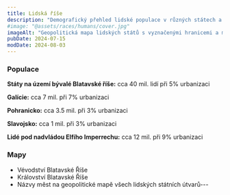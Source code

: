 ```yaml
---
title: Lidská říše
description: "Demografický přehled lidské populace v různých státech a regionech včetně údajů o urbanizaci"
#image: "@assets/races/humans/cover.jpg"
imageAlt: "Geopolitická mapa lidských států s vyznačenými hranicemi a městy"
pubDate: 2024-07-15
modDate: 2024-08-03
---
```

### Populace

**Státy na území bývalé Blatavské říše:** cca 40 mil. lidí při 5% urbanizaci

**Galície:** cca 7 mil. při 7% urbanizaci

**Pohranicko:** cca 3.5 mil. při 3% urbanizaci

**Slavojsko:** cca 1 mil. při 3% urbanizaci

**Lidé pod nadvládou Elfího Imperrechu:** cca 12 mil. při 9% urbanizaci

### Mapy

- Vévodství Blatavské Říše
- Království Blatavské Říše  
- Názvy měst na geopolitické mapě všech lidských státních útvarů---
